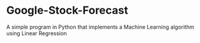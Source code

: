 # Google-Stock-Forecast
A simple program in Python that implements a Machine Learning algorithm using Linear Regression
